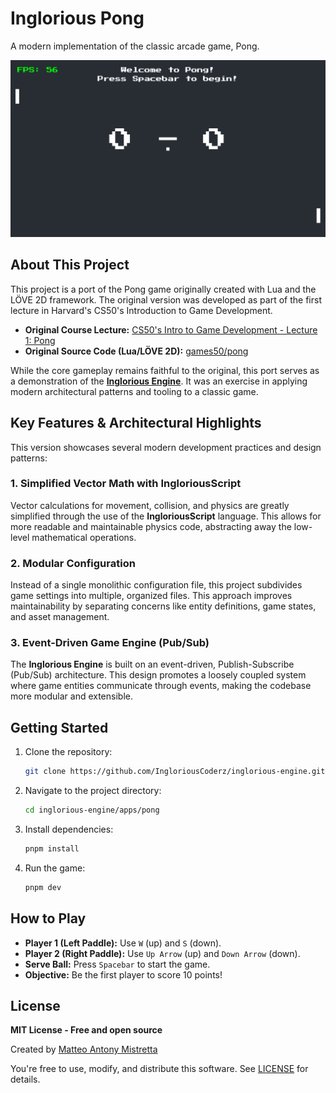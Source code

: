 # Inglorious Pong

A modern implementation of the classic arcade game, Pong.

![Gameplay Screenshot](https://raw.githubusercontent.com/IngloriousCoderz/inglorious-engine/main/apps/pong/public/screenshot.png)

## About This Project

This project is a port of the Pong game originally created with Lua and the LÖVE 2D framework. The original version was developed as part of the first lecture in Harvard's CS50's Introduction to Game Development.

- **Original Course Lecture:** [CS50's Intro to Game Development - Lecture 1: Pong](https://www.youtube.com/watch?v=jZqYXSmgDuM)
- **Original Source Code (Lua/LÖVE 2D):** [games50/pong](https://github.com/games50/pong)

While the core gameplay remains faithful to the original, this port serves as a demonstration of the [**Inglorious Engine**](https://github.com/IngloriousCoderz/inglorious-engine). It was an exercise in applying modern architectural patterns and tooling to a classic game.

## Key Features & Architectural Highlights

This version showcases several modern development practices and design patterns:

### 1. Simplified Vector Math with IngloriousScript

Vector calculations for movement, collision, and physics are greatly simplified through the use of the **IngloriousScript** language. This allows for more readable and maintainable physics code, abstracting away the low-level mathematical operations.

### 2. Modular Configuration

Instead of a single monolithic configuration file, this project subdivides game settings into multiple, organized files. This approach improves maintainability by separating concerns like entity definitions, game states, and asset management.

### 3. Event-Driven Game Engine (Pub/Sub)

The **Inglorious Engine** is built on an event-driven, Publish-Subscribe (Pub/Sub) architecture. This design promotes a loosely coupled system where game entities communicate through events, making the codebase more modular and extensible.

## Getting Started

1.  Clone the repository:
    ```bash
    git clone https://github.com/IngloriousCoderz/inglorious-engine.git
    ```
2.  Navigate to the project directory:
    ```bash
    cd inglorious-engine/apps/pong
    ```
3.  Install dependencies:
    ```bash
    pnpm install
    ```
4.  Run the game:
    ```bash
    pnpm dev
    ```

## How to Play

- **Player 1 (Left Paddle):** Use `W` (up) and `S` (down).
- **Player 2 (Right Paddle):** Use `Up Arrow` (up) and `Down Arrow` (down).
- **Serve Ball:** Press `Spacebar` to start the game.
- **Objective:** Be the first player to score 10 points!

## License

**MIT License - Free and open source**

Created by [Matteo Antony Mistretta](https://github.com/IngloriousCoderz)

You're free to use, modify, and distribute this software. See [LICENSE](./LICENSE) for details.
